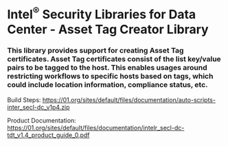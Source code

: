 # Intel<sup>®</sup> Security Libraries for Data Center  - Asset Tag Creator Library
### This library provides support for creating Asset Tag certificates. Asset Tag certificates consist of the list key/value pairs to be tagged to the host. This enables usages around restricting workflows to specific hosts based on tags, which could include location information, compliance status, etc. 

Build Steps: https://01.org/sites/default/files/documentation/auto-scripts-inter_secl-dc_v1p4.zip

Product Documentation: https://01.org/sites/default/files/documentation/intelr_secl-dc-tdt_v1.4_product_guide_0.pdf

